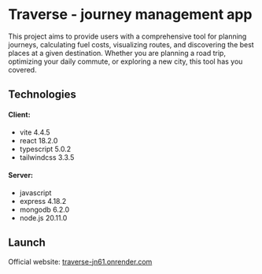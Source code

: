 
# Traverse - journey management app

This project aims to provide users with a comprehensive tool for planning journeys, calculating fuel costs, visualizing routes, and discovering the best places at a given destination. Whether you are planning a road trip, optimizing your daily commute, or exploring a new city, this tool has you covered.





## Technologies
#### Client:
* vite 4.4.5
* react 18.2.0
* typescript 5.0.2
* tailwindcss 3.3.5
#### Server:
* javascript
* express 4.18.2
* mongodb 6.2.0
* node.js 20.11.0

## Launch

Official website: [traverse-jn61.onrender.com](https://traverse-jn61.onrender.com)


